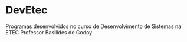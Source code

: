 # DevEtec
Programas desenvolvidos no curso de Desenvolvimento de Sistemas na ETEC Professor Basilides de Godoy
